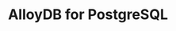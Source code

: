 ---
title: "AlloyDB for PostgreSQL"
type: docs
weight: 1
description: > 
  Tools for AlloyDB for PostgreSQL.
---